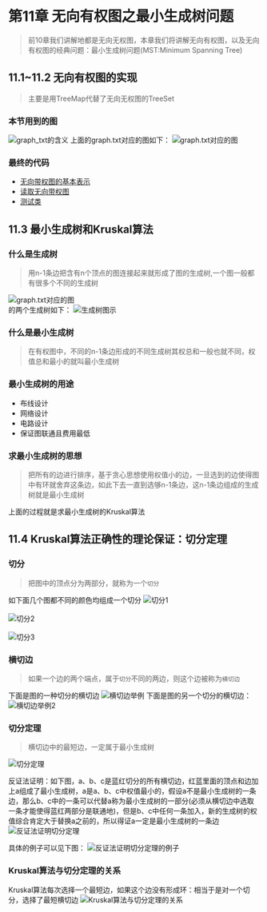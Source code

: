 # 第11章 无向有权图之最小生成树问题
> 前10章我们讲解地都是无向无权图，本章我们将讲解无向有权图，以及无向有权图的经典问题：最小生成树问题(MST:Minimum Spanning Tree)

## 11.1~11.2 无向有权图的实现
> 主要是用TreeMap代替了无向无权图的TreeSet
### 本节用到的图
![graph_txt的含义](images/第11章_无向有权图之最小生成树问题/graph_txt的含义.png)
上面的graph.txt对应的图如下：
![graph.txt对应的图](images/第11章_无向有权图之最小生成树问题/graph.png)

### 最终的代码
+ [无向带权图的基本表示](src/main/java/Chapter11WeightedGraphAndMinimumSpanningTree/Section1To2WeightedGraph/WeightedGraph.java)
+ [读取无向带权图](src/main/java/Chapter11WeightedGraphAndMinimumSpanningTree/Section1To2WeightedGraph/ReadWeightedGraph.java)
+ [测试类](src/main/java/Chapter11WeightedGraphAndMinimumSpanningTree/Section1To2WeightedGraph/Main.java)

## 11.3 最小生成树和Kruskal算法

### 什么是生成树
> 用n-1条边把含有n个顶点的图连接起来就形成了图的生成树,一个图一般都有很多个不同的生成树

![graph.txt对应的图](images/第11章_无向有权图之最小生成树问题/graph.png)  
的两个生成树如下：
![生成树图示](images/第11章_无向有权图之最小生成树问题/生成树图示.png)

### 什么是最小生成树
> 在有权图中，不同的n-1条边形成的不同生成树其权总和一般也就不同，权值总和最小的就叫最小生成树

### 最小生成树的用途
+ 布线设计
+ 网络设计
+ 电路设计
+ 保证图联通且费用最低

### 求最小生成树的思想
> 把所有的边进行排序，基于贪心思想使用权值小的边，一旦选到的边使得图中有环就舍弃这条边，如此下去一直到选够n-1条边，这n-1条边组成的生成树就是最小生成树

上面的过程就是求最小生成树的Kruskal算法

## 11.4 Kruskal算法正确性的理论保证：切分定理

### 切分
> 把图中的顶点分为两部分，就称为一个`切分`

如下面几个图都不同的颜色均组成一个切分
![切分1](images/第11章_无向有权图之最小生成树问题/切分1.png)
<br/>  
![切分2](images/第11章_无向有权图之最小生成树问题/切分2.png)
<br/><br/>
![切分3](images/第11章_无向有权图之最小生成树问题/切分3.png)

### 横切边
> 如果一个边的两个端点，属于`切分`不同的两边，则这个边被称为`横切边`

下面是图的一种切分的横切边
![横切边举例](images/第11章_无向有权图之最小生成树问题/横切边举例.png)
下面是图的另一个切分的横切边：
![横切边举例2](images/第11章_无向有权图之最小生成树问题/横切边举例2.png)

### 切分定理
> 横切边中的最短边，一定属于最小生成树

![切分定理](images/第11章_无向有权图之最小生成树问题/切分定理.png)

反证法证明：如下图，a、b、c是蓝红切分的所有横切边，红蓝里面的顶点和边加上a组成了最小生成树，a是a、b、c中权值最小的，假设a不是最小生成树的一条边，那么b、c中的一条可以代替a称为最小生成树的一部分(必须从横切边中选取一条才能使得蓝红两部分是联通地)，但是b、c中任何一条加入，新的生成树的权值综合肯定大于替换a之前的，所以得证a一定是最小生成树的一条边
![反证法证明切分定理](images/第11章_无向有权图之最小生成树问题/反证法证明切分定理1.png)

具体的例子可以见下图：
![反证法证明切分定理的例子](images/第11章_无向有权图之最小生成树问题/反证法证明切分定理2.png)

### Kruskal算法与切分定理的关系

Kruskal算法每次选择一个最短边，如果这个边没有形成环：相当于是对一个切分，选择了最短横切边
![Kruskal算法与切分定理的关系](images/第11章_无向有权图之最小生成树问题/Kruskal算法与切分定理的关系.png)

